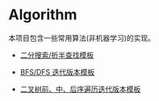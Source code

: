 # Algorithm

本项目包含一些常用算法(非机器学习)的实现。



- [二分搜索/折半查找模板](src/main/java/binarysearch/BinarySearch.md)

- [BFS/DFS 迭代版本模板](src/main/java/graph/DFS-BFS.MD)
- [二叉树前、中、后序遍历迭代版本模板](src/main/java/tree/TREE.MD) 

